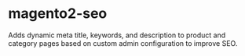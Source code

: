 # magento2-seo
Adds dynamic meta title, keywords, and description to product and category pages based on custom admin configuration to improve SEO.
